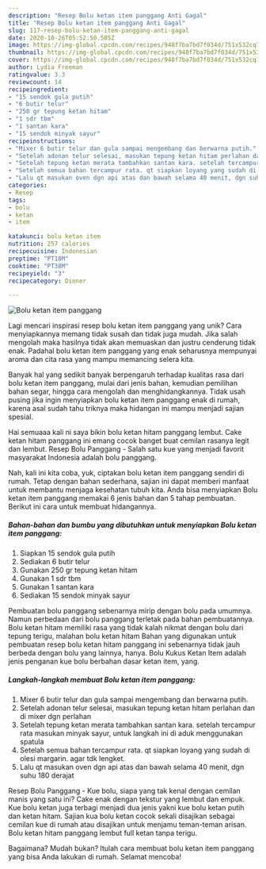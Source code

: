 ```yaml
---
description: "Resep Bolu ketan item panggang Anti Gagal"
title: "Resep Bolu ketan item panggang Anti Gagal"
slug: 117-resep-bolu-ketan-item-panggang-anti-gagal
date: 2020-10-26T05:52:50.505Z
image: https://img-global.cpcdn.com/recipes/948f7ba7bd7f034d/751x532cq70/bolu-ketan-item-panggang-foto-resep-utama.jpg
thumbnail: https://img-global.cpcdn.com/recipes/948f7ba7bd7f034d/751x532cq70/bolu-ketan-item-panggang-foto-resep-utama.jpg
cover: https://img-global.cpcdn.com/recipes/948f7ba7bd7f034d/751x532cq70/bolu-ketan-item-panggang-foto-resep-utama.jpg
author: Lydia Freeman
ratingvalue: 3.3
reviewcount: 14
recipeingredient:
- "15 sendok gula putih"
- "6 butir telur"
- "250 gr tepung ketan hitam"
- "1 sdr tbm"
- "1 santan kara"
- "15 sendok minyak sayur"
recipeinstructions:
- "Mixer 6 butir telur dan gula sampai mengembang dan berwarna putih."
- "Setelah adonan telur selesai, masukan tepung ketan hitam perlahan dan di mixer dgn perlahan"
- "Setelah tepung ketan merata tambahkan santan kara. setelah tercampur rata masukan minyak sayur, untuk langkah ini di aduk menggunakan spatula"
- "Setelah semua bahan tercampur rata. qt siapkan loyang yang sudah di olesi margarin. agar tdk lengket."
- "Lalu qt masukan oven dgn api atas dan bawah selama 40 menit, dgn suhu 180 derajat"
categories:
- Resep
tags:
- bolu
- ketan
- item

katakunci: bolu ketan item 
nutrition: 257 calories
recipecuisine: Indonesian
preptime: "PT18M"
cooktime: "PT38M"
recipeyield: "3"
recipecategory: Dinner

---
```



![Bolu ketan item panggang](https://img-global.cpcdn.com/recipes/948f7ba7bd7f034d/751x532cq70/bolu-ketan-item-panggang-foto-resep-utama.jpg)

Lagi mencari inspirasi resep bolu ketan item panggang yang unik? Cara menyiapkannya memang tidak susah dan tidak juga mudah. Jika salah mengolah maka hasilnya tidak akan memuaskan dan justru cenderung tidak enak. Padahal bolu ketan item panggang yang enak seharusnya mempunyai aroma dan cita rasa yang mampu memancing selera kita.

Banyak hal yang sedikit banyak berpengaruh terhadap kualitas rasa dari bolu ketan item panggang, mulai dari jenis bahan, kemudian pemilihan bahan segar, hingga cara mengolah dan menghidangkannya. Tidak usah pusing jika ingin menyiapkan bolu ketan item panggang enak di rumah, karena asal sudah tahu triknya maka hidangan ini mampu menjadi sajian spesial.

Hai semuaaa kali ni saya bikin bolu ketan hitam panggang lembut. Cake ketan hitam panggang ini emang cocok banget buat cemilan rasanya legit dan lembut. Resep Bolu Panggang - Salah satu kue yang menjadi favorit masyarakat Indonesia adalah bolu panggang.


Nah, kali ini kita coba, yuk, ciptakan bolu ketan item panggang sendiri di rumah. Tetap dengan bahan sederhana, sajian ini dapat memberi manfaat untuk membantu menjaga kesehatan tubuh kita. Anda bisa menyiapkan Bolu ketan item panggang memakai 6 jenis bahan dan 5 tahap pembuatan. Berikut ini cara untuk membuat hidangannya.

<!--inarticleads1-->

##### Bahan-bahan dan bumbu yang dibutuhkan untuk menyiapkan Bolu ketan item panggang:

1. Siapkan 15 sendok gula putih
1. Sediakan 6 butir telur
1. Gunakan 250 gr tepung ketan hitam
1. Gunakan 1 sdr tbm
1. Gunakan 1 santan kara
1. Sediakan 15 sendok minyak sayur


Pembuatan bolu panggang sebenarnya mirip dengan bolu pada umumnya. Namun perbedaan dari bolu panggang terletak pada bahan pembuatannya. Bolu ketan hitam memiliki rasa yang tidak kalah nikmat dengan bolu dari tepung terigu, malahan bolu ketan hitam Bahan yang digunakan untuk pembuatan resep bolu ketan hitam panggang ini sebenarnya tidak jauh berbeda dengan bolu yang lainnya, hanya. Bolu Kukus Ketan Item adalah jenis penganan kue bolu berbahan dasar ketan item, yang. 

<!--inarticleads2-->

##### Langkah-langkah membuat Bolu ketan item panggang:

1. Mixer 6 butir telur dan gula sampai mengembang dan berwarna putih.
1. Setelah adonan telur selesai, masukan tepung ketan hitam perlahan dan di mixer dgn perlahan
1. Setelah tepung ketan merata tambahkan santan kara. setelah tercampur rata masukan minyak sayur, untuk langkah ini di aduk menggunakan spatula
1. Setelah semua bahan tercampur rata. qt siapkan loyang yang sudah di olesi margarin. agar tdk lengket.
1. Lalu qt masukan oven dgn api atas dan bawah selama 40 menit, dgn suhu 180 derajat


Resep Bolu Panggang - Kue bolu, siapa yang tak kenal dengan cemilan manis yang satu ini? Cake enak dengan tekstur yang lembut dan empuk. Kue bolu ketan juga terbagi menjadi dua jenis yakni kue bolu ketan putih dan ketan hitam. Sajian kua bolu ketan cocok sekali disajikan sebagai cemilan kue di rumah atau disajikan untuk menjamu teman-teman arisan. Bolu ketan hitam panggang lembut full ketan tanpa terigu. 

Bagaimana? Mudah bukan? Itulah cara membuat bolu ketan item panggang yang bisa Anda lakukan di rumah. Selamat mencoba!
